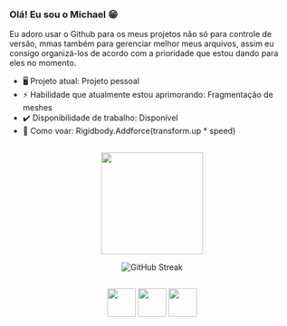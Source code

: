 ### Olá! Eu sou o Michael 😁

Eu adoro usar o Github para os meus projetos não só para controle de versão, mmas também para gerenciar melhor meus arquivos, assim eu consigo organizá-los de acordo com a prioridade que estou dando para eles no momento.

- 🖥️ Projeto atual: Projeto pessoal
- ⚡ Habilidade que atualmente estou aprimorando: Fragmentação de meshes
- ✔️ Disponibilidade de trabalho: Disponível
- 🍃 Como voar: Rigidbody.Addforce(transform.up * speed)

##

<div align="center">

  
  <img height="180em" src="https://github-readme-stats.vercel.app/api?username=Michael2603&show_icons=true&theme=tokyonight&include_all_commits=true&count_private=true&hide=stars&title_color=AA4AE7&text_color=fafafa&bg_color=181818"/>
  
  ![GitHub Streak](https://streak-stats.demolab.com?user=michael2603&theme=tokyonight&border=323232&background=181818&currStreakLabel=FAFAFA&currStreakNum=FAFAFA&stroke=FAFAFA&ring=AA4AE7&fire=AA4AE7&sideNums=AA4AE7&sideLabels=AA4AE7&dates=ffb224)

</div>

##

<div align="center">
  <img height="50em" width="50em" src="https://cdn.jsdelivr.net/gh/devicons/devicon/icons/unity/unity-original-wordmark.svg" />
  <img height="50em" width="50em" src="https://cdn.jsdelivr.net/gh/devicons/devicon/icons/csharp/csharp-plain.svg" />
  <img height="50em" width="50em" src="https://cdn.jsdelivr.net/gh/devicons/devicon/icons/python/python-original.svg" />
</div>

